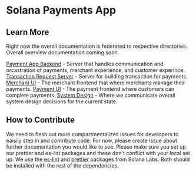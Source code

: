# Solana Payments App

## Learn More

Right now the overall documentation is federated to respective directories. Overall overview documentation coming soon.

[Payment App Backend](apps/backend-serverless/README.md) - Server that handles communication and orcastration of payments, merchant experience, and customer experince.
[Transaction Request Server](apps/transaction-request-serverless/README.md) - Server for building transaction for payments.
[Merchant UI](apps/merchant-ui/README.md) - The merchant frontend that where merchants manage their payments.
[Payment UI](apps/payment-ui/README.md) - The payment frontend where customers can complete payments.
[System Design](system-design/README.md) - Where we communicate overall system design decisions for the current state.

## How to Contribute

We need to flesh out more compartmentalized issues for developers to eaisily step in and contribute code. For now, please create issue about further documentation you would like to see. Please make sure you set up our prettier and es-list packages and these don't conflict with your local set up. We use the [es-lint](https://github.com/solana-labs/eslint-config-solana) and [prettier](https://github.com/solana-labs/prettier-config-solana) packages from Solana Labs. Both should be installed with the rest of the dependencies.
